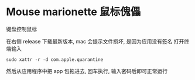 # Mouse marionette 鼠标傀儡
键盘控制鼠标

在右侧 release 下载最新版本, mac 会提示文件损坏, 是因为应用没有签名
打开终端输入

`sudo xattr -r -d com.apple.quarantine `

然后从应用程序中把 app 包拖进去, 回车执行, 输入密码后即可正常运行
